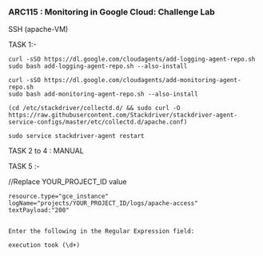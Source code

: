 ### ARC115 :  Monitoring in Google Cloud: Challenge Lab 

SSH (apache-VM)  

TASK 1:- 

```
curl -sSO https://dl.google.com/cloudagents/add-logging-agent-repo.sh
sudo bash add-logging-agent-repo.sh --also-install

curl -sSO https://dl.google.com/cloudagents/add-monitoring-agent-repo.sh
sudo bash add-monitoring-agent-repo.sh --also-install

(cd /etc/stackdriver/collectd.d/ && sudo curl -O https://raw.githubusercontent.com/Stackdriver/stackdriver-agent-service-configs/master/etc/collectd.d/apache.conf)

sudo service stackdriver-agent restart

```

TASK 2 to 4 : MANUAL

TASK 5 :-  

//Replace YOUR_PROJECT_ID value
```
resource.type="gce_instance"
logName="projects/YOUR_PROJECT_ID/logs/apache-access"
textPayload:"200"


Enter the following in the Regular Expression field:

execution took (\d+)

```



